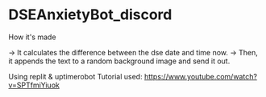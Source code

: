 # DSEAnxietyBot_discord

How it's made

-> It calculates the difference between the dse date and time now.
-> Then, it appends the text to a random background image and send it out.

Using replit & uptimerobot
Tutorial used:
https://www.youtube.com/watch?v=SPTfmiYiuok
